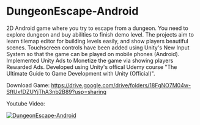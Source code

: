 # DungeonEscape-Android
 2D Android game where you try to escape from a dungeon. You need to explore dungeon and buy abilities to finish demo level. The projects aim to learn tilemap editor for building levels easily, and show players beautiful scenes. Touchscreen controls have been added using Unity's New Input System so that the game can be played on mobile phones (Android). Implemented Unity Ads to Monetize the game via showing players Rewarded Ads.
 Developed using Unity's offical Udemy course "The Ultimate Guide to Game Development with Unity (Official)".

Download Game: https://drive.google.com/drive/folders/18FgNO7M04w-SftUxfDZUYjThA3nb2B89?usp=sharing

Youtube Video:

[![DungeonEscape-Android](https://img.youtube.com/vi/JQjIpxu6-OM/0.jpg)](https://www.youtube.com/watch?v=JQjIpxu6-OM)
